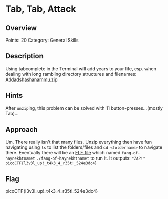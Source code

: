 # Tab, Tab, Attack

## Overview

Points: 20
Category: General Skills

## Description

Using tabcomplete in the Terminal will add years to your life, esp. when dealing with long rambling directory structures and filenames: [Addadshashanammu.zip](./Addadshashanammu.zip)

## Hints

After `unzip`ing, this problem can be solved with 11 button-presses...(mostly Tab)...

## Approach

Um. There really isn't that many files. Unzip everything then have fun navigating using `ls` to list the folders/files and `cd <foldername>` to navigate there. Eventually there will be an [ELF file](./fang-of-haynekhtnamet) which named `fang-of-haynekhtnamet`
`./fang-of-haynekhtnamet` to run it.
It outputs:
`*ZAP!* picoCTF{l3v3l_up!_t4k3_4_r35t!_524e3dc4}`

## Flag

picoCTF{l3v3l_up!_t4k3_4_r35t!_524e3dc4}
